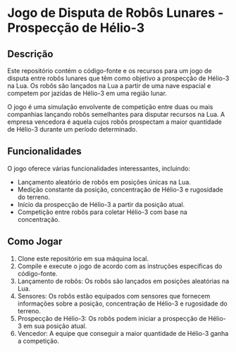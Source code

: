 # Jogo de Disputa de Robôs Lunares - Prospecção de Hélio-3

## Descrição
Este repositório contém o código-fonte e os recursos para um jogo de disputa entre robôs lunares que têm como objetivo a prospecção de Hélio-3 na Lua. Os robôs são lançados na Lua a partir de uma nave espacial e competem por jazidas de Hélio-3 em uma região lunar.

O jogo é uma simulação envolvente de competição entre duas ou mais companhias lançando robôs semelhantes para disputar recursos na Lua. A empresa vencedora é aquela cujos robôs prospectam a maior quantidade de Hélio-3 durante um período determinado.

## Funcionalidades
O jogo oferece várias funcionalidades interessantes, incluindo:

- Lançamento aleatório de robôs em posições únicas na Lua.
- Medição constante da posição, concentração de Hélio-3 e rugosidade do terreno.
- Início da prospecção de Hélio-3 a partir da posição atual.
- Competição entre robôs para coletar Hélio-3 com base na concentração.

## Como Jogar
1. Clone este repositório em sua máquina local.
2. Compile e execute o jogo de acordo com as instruções específicas do código-fonte.
3. Lançamento de robôs: Os robôs são lançados em posições aleatórias na Lua.
4. Sensores: Os robôs estão equipados com sensores que fornecem informações sobre a posição, concentração de Hélio-3 e rugosidade do terreno.
5. Prospecção de Hélio-3: Os robôs podem iniciar a prospecção de Hélio-3 em sua posição atual.
6. Vencedor: A equipe que conseguir a maior quantidade de Hélio-3 ganha a competição.
